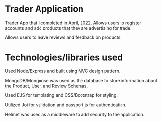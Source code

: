 # Trader Application

Trader App that I completed in April, 2022. Allows users to register accounts and add products that they are advertising for trade.

Allows users to leave reviews and feedback on products.

# Technologies/libraries used

Used Node/Express and built using MVC design pattern. 

MongoDB/Mongoose was used as the database to store information about the Product, User, and Review Schemas. 

Used EJS for templating and CSS/Bootstrap for styling.

Utilized Joi for validation and passport.js for authentication. 

Helmet was used as a middleware to add security to the application.


